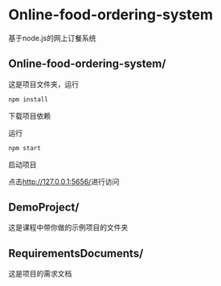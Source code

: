 # Online-food-ordering-system
基于node.js的网上订餐系统

## Online-food-ordering-system/
这是项目文件夹，运行
```bash
npm install
```
下载项目依赖

运行
```bash
npm start
```
启动项目

点击<http://127.0.0.1:5656/>进行访问

## DemoProject/
这是课程中带你做的示例项目的文件夹

## RequirementsDocuments/
这是项目的需求文档
